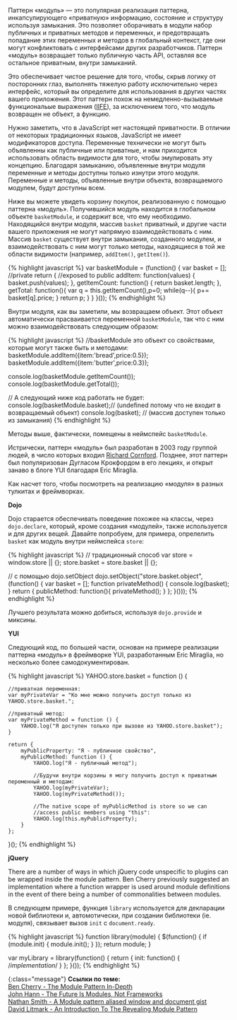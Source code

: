 <!-- ##### Паттерн «Модуль» -->

Паттерн «модуль» — это популярная реализация паттерна, инкапсулирующего «приватную»
информацию, состояние и структуру используя замыкания. Это позволяет оборачивать
в модули набор публичных и приватных методов и переменных, и предотвращать
попадание этих переменных и методов в глобальный контекст, где они могут
конфликтовать с интерфейсами других разработчиков. Паттерн «модуль» возвращает
только публичную часть API, оставляя все остальное приватным, внутри замыканий.

Это обеспечивает чистое решение для того, чтобы, скрыв логику от посторонних
глаз, выполнять тяжелую работу исключительно через интерфейс, который вы
определите для использования в других частях вашего приложения. Этот паттерн
похож на  немедленно-вызываемые функциональые выражения ([IIFE][3]), 
за исключением того, что модуль возвращен не объект, а функцию.

Нужно заметить, что в JavaScript нет настоящей приватности. В отличии
от некоторых традиционных языков, JavaScript не имеет модификаторов доступа.
Переменные технически не могут быть объявленны как публичные или приватные, и
нам приходится использовать область видимости для того, чтобы эмулировать эту
концепцию. Благодаря замыканию, объявленные внутри модуля переменные и методы
доступны только изнутри этого модуля. Переменные и методы, объявленные внутри
объекта, возвращаемого модулем, будут доступны всем.

Ниже вы можете увидеть корзину покупок, реализованную с помощью паттерна «модуль».
Получившийся модуль находится в глобальном объекте `basketModule`, и содержит
все, что ему необходимо. Находящийся внутри модуля, массив `basket` приватный,
и другие части вашего приложения не могут напрямую взаимодействовать с ним. 
Массив `basket` существует внутри замыкания, созданного модулем, и
взаимодействовать с ним могут только методы, находящиеся в той же области
видимости (например, `addItem()`, `getItem()`). 


{% highlight javascript %}
var basketModule = (function() {
    var basket = []; //private
    return { //exposed to public
        addItem: function(values) {
            basket.push(values);
        },
        getItemCount: function() {
            return basket.length;
        },
        getTotal: function(){
           var q = this.getItemCount(),p=0;
            while(q--){
                p+= basket[q].price; 
            }
            return p;
        }
    }
}());
{% endhighlight %}

Внутри модуля, как вы заметили, мы возвращаем объект. Этот объект автоматически
прасваивается переменной `basketModule`, так что с ним можно взаимодействовать
следующим образом:

{% highlight javascript %}
//basketModule это объект со свойствами, которые могут также быть и методами:
basketModule.addItem({item:'bread',price:0.5});
basketModule.addItem({item:'butter',price:0.3});

console.log(basketModule.getItemCount());
console.log(basketModule.getTotal());

// А следующий ниже код работать не будет:
console.log(basketModule.basket);// (undefined потому что не входит в возвращаемый объект)
console.log(basket); // (массив доступен только из замыкания)
{% endhighlight %}


Методы выше, фактически, помещены в неймспейс `basketModule`.

Истрически, паттерн «модуль» был разработан в 2003 году группой людей, в число
которых входил [Richard Cornford][4]. Позднее, этот паттерн был популяризован
Дугласом Крокфордом в его лекциях, и открыт занаво в блоге YUI благодаря Eric 
Miraglia.

Как насчет того, чтобы посмотреть на реализацию «модуля» в разных тулкитах
и фреймворках.

**Dojo** 

Dojo старается обеспечивать поведение похожее на классы, через `dojo.declare`,
который, кроме создания «модулей», также используется и для других вещей.
Давайте попробуем, для примера, опрелелить `basket` как модуль внутри неймспейса
`store`:

{% highlight javascript %}
// традиционный способ
var store = window.store || {};
store.basket = store.basket || {};

// с помощью dojo.setObject
dojo.setObject("store.basket.object", (function() {
    var basket = [];
    function privateMethod() {
        console.log(basket);
    }
    return {
        publicMethod: function(){
            privateMethod();
        }
    };
}()));
{% endhighlight %}

Лучшего результата можно добиться, используя `dojo.provide` и миксины.

**YUI** 


Следующий код, по большей части, основан на примере реализации паттерна
«модуль» в фреймворке YUI, разработанным Eric Miraglia, но несколько более
самодокументирован.

{% highlight javascript %}
YAHOO.store.basket = function () {

    //приватная переменная:
    var myPrivateVar = "Ко мне можно получить доступ только из YAHOO.store.basket.";

    //приватный метод:
    var myPrivateMethod = function () {
        YAHOO.log("Я доступен только при вызове из YAHOO.store.basket");
    }

    return {
        myPublicProperty: "Я - публичное свойство",
        myPublicMethod: function () {
            YAHOO.log("Я - публичный метод");

            //Будучи внутри корзины я могу получить доступ к приватным переменный и методам:
            YAHOO.log(myPrivateVar);
            YAHOO.log(myPrivateMethod());

            //The native scope of myPublicMethod is store so we can
            //access public members using "this":
            YAHOO.log(this.myPublicProperty);
        }
    };

}();
{% endhighlight %}


**jQuery** 

There are a number of ways in which jQuery code unspecific to plugins can be
wrapped inside the module pattern. Ben Cherry previously suggested an 
implementation where a function wrapper is used around module definitions in the
event of there being a number of commonalities between modules.

В следующем примере, функция `library` используется для декларации новой
библиотеки и, автомотически, при создании библиотеки (ie. модуля),
связывает вызов `init` с `document.ready`.

{% highlight javascript %}
function library(module) {
  $(function() {
    if (module.init) {
      module.init();
    }
  });
  return module;
}

var myLibrary = library(function() {
   return {
     init: function() {
       /*implementation*/
     }
   };
}());
{% endhighlight %}

{:class="message"}
**Ссылки по теме:**  
[Ben Cherry - The Module Pattern In-Depth][5]  
[John Hann - The Future Is Modules, Not Frameworks][6]  
[Nathan Smith - A Module pattern aliased window and document gist][7]  
[David Litmark - An Introduction To The Revealing Module Pattern][8]  


[3]: http://benalman.com/news/2010/11/immediately-invoked-function-expression/
[4]: http://groups.google.com/group/comp.lang.javascript/msg/9f58bd11bd67d937
[5]: http://www.adequatelygood.com/2010/3/JavaScript-Module-Pattern-In-Depth
[6]: http://lanyrd.com/2011/jsconf/sfgdk/
[7]: https://gist.github.com/274388
[8]: http://blog.davidlitmark.com/post/6009004931/an-introduction-to-the-revealing-module-pattern

